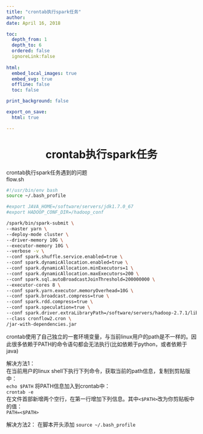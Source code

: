 ```yaml
---
title: "crontab执行spark任务"      
author:       
date: April 16, 2018      

toc:    
  depth_from: 1    
  depth_to: 6    
  ordered: false    
  ignoreLink:false    
  
html:    
  embed_local_images: true    
  embed_svg: true    
  offline: false    
  toc: false    

print_background: false    

export_on_save:    
  html: true    

---
```


# <center>crontab执行spark任务</center>    

crontab执行spark任务遇到的问题    
flow.sh
```bash
#!/usr/bin/env bash
source ~/.bash_profile

#export JAVA_HOME=/software/servers/jdk1.7.0_67
#export HADOOP_CONF_DIR=/hadoop_conf

/spark/bin/spark-submit \
--master yarn \
--deploy-mode cluster \
--driver-memory 10G \
--executor-memory 10G \
--verbose -v \
--conf spark.shuffle.service.enabled=true \
--conf spark.dynamicAllocation.enabled=true \
--conf spark.dynamicAllocation.minExecutors=1 \
--conf spark.dynamicAllocation.maxExecutors=200 \
--conf spark.sql.autoBroadcastJoinThreshold=200000000 \
--executor-cores 8 \
--conf spark.yarn.executor.memoryOverhead=10G \
--conf spark.broadcast.compress=true \
--conf spark.rdd.compress=true \
--conf spark.speculation=true \
--conf spark.driver.extraLibraryPath=/software/servers/hadoop-2.7.1/lib/native \
--class cronflow2.cron \
/jar-with-dependencies.jar
```



crontab使用了自己独立的一套环境变量，与当前linux用户的path是不一样的。因此很多依赖于PATH的命令语句都会无法执行(比如依赖于python，或者依赖于java)    

解决方法1：   
在当前用户的linux shell下执行下列命令，获取当前的path信息，复制到剪贴版中：   
`echo $PATH`
将PATH信息加入到crontab中：    
`crontab -e`    
在文件首部新增两个空行，在第一行增加下列信息。其中`<$PATH>`改为你剪贴板中的值：    
`PATH=<$PATH>`    

解决方法2：
在脚本开头添加 `source ~/.bash_profile`